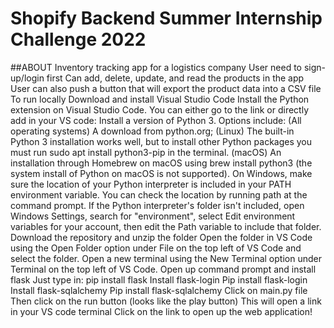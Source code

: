 # Shopify Backend Summer Internship Challenge 2022
##ABOUT 
Inventory tracking app for a logistics company
User need to sign-up/login first 
Can add, delete, update, and read the products in the app
User can also push a button that will export the product data into a CSV file
To run locally
Download and install Visual Studio Code
Install the Python extension on Visual Studio Code. You can either go to the link or directly add in your VS code:
Install a version of Python 3. Options include:
(All operating systems) A download from python.org;
(Linux) The built-in Python 3 installation works well, but to install other Python packages you must run sudo apt install python3-pip in the terminal.
(macOS) An installation through Homebrew on macOS using brew install python3 (the system install of Python on macOS is not supported).
On Windows, make sure the location of your Python interpreter is included in your PATH environment variable. You can check the location by running path at the command prompt. If the Python interpreter's folder isn't included, open Windows Settings, search for "environment", select Edit environment variables for your account, then edit the Path variable to include that folder.
Download the repository and unzip the folder
Open the folder in VS Code using the Open Folder option under File on the top left of VS Code and select the folder.
Open a new terminal using the New Terminal option under Terminal on the top left of VS Code.
Open up command prompt and install flask 
Just type in: pip install flask
Install flask-login
Pip install flask-login
Install flask-sqlalchemy
Pip install flask-sqlalchemy
Click on main.py file
Then click on the run button (looks like the play button)
This will open a link in your VS code terminal 
Click on the link to open up the web application!

